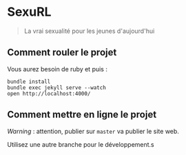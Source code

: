 # SexuRL

> La vrai sexualité pour les jeunes d'aujourd'hui

## Comment rouler le projet

Vous aurez besoin de ruby et puis :

    bundle install
    bundle exec jekyll serve --watch
    open http://localhost:4000/

## Comment mettre en ligne le projet

*Warning* : attention, publier sur `master` va publier le site web.

Utilisez une autre branche pour le développement.s
